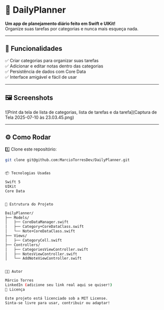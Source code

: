 # 📅 DailyPlanner

**Um app de planejamento diário feito em Swift e UIKit!**  
Organize suas tarefas por categorias e nunca mais esqueça nada.

---

## 🚀 Funcionalidades

✅ Criar categorias para organizar suas tarefas  
✅ Adicionar e editar notas dentro das categorias  
✅ Persistência de dados com Core Data  
✅ Interface amigável e fácil de usar  

---

## 🖼️ Screenshots

![Print da tela de lista de categorias, lista de tarefas e da tarefa](Captura de Tela 2025-07-10 às 23.03.45.png)

---

## ⚙️ Como Rodar

1️⃣ Clone este repositório:
```bash
git clone git@github.com:MarcioTorresDev/DailyPlanner.git


📦 Tecnologias Usadas

Swift 5
UIKit
Core Data


📜 Estrutura do Projeto

DailyPlanner/
├── Models/
│   ├── CoreDataManager.swift
│   ├── Category+CoreDataClass.swift
│   └── Note+CoreDataClass.swift
├── Views/
│   ├── CategoryCell.swift
├── Controllers/
│   ├── CategoriesViewController.swift
│   ├── NotesViewController.swift
│   └── AddNoteViewController.swift


👨‍💻 Autor

Márcio Torres
LinkedIn (adicione seu link real aqui se quiser!)
📄 Licença

Este projeto está licenciado sob a MIT License.
Sinta-se livre para usar, contribuir ou adaptar!
